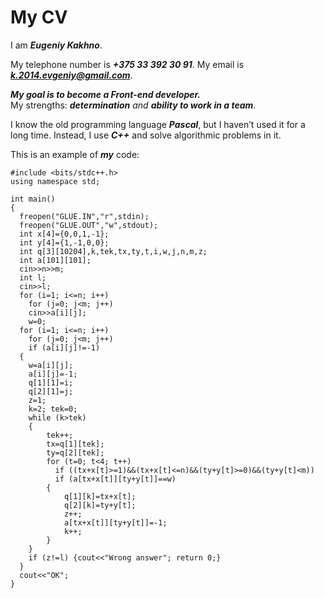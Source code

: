 # My CV

I am ***Eugeniy Kakhno***. 

My telephone number is ***+375 33 392 30 91***. My email is ***k.2014.evgeniy@gmail.com***.

***My goal is to become a Front-end developer.***  
My strengths: ***determination** and **ability to work in a team***.

I know the old programming language ***Pascal***, but I haven’t used it for a long time. Instead, I use ***C++*** and solve algorithmic problems in it.

This is an example of ***my*** code: 
```
#include <bits/stdc++.h>
using namespace std;

int main()
{
  freopen("GLUE.IN","r",stdin);
  freopen("GLUE.OUT","w",stdout);
  int x[4]={0,0,1,-1};
  int y[4]={1,-1,0,0};
  int q[3][10204],k,tek,tx,ty,t,i,w,j,n,m,z;
  int a[101][101];
  cin>>n>>m;
  int l;
  cin>>l;
  for (i=1; i<=n; i++)
    for (j=0; j<m; j++)
    cin>>a[i][j];
    w=0;
  for (i=1; i<=n; i++)
    for (j=0; j<m; j++)
    if (a[i][j]!=-1)
  {
    w=a[i][j];
    a[i][j]=-1;
    q[1][1]=i;
    q[2][1]=j;
    z=1;
    k=2; tek=0;
    while (k>tek)
    {
        tek++;
        tx=q[1][tek];
        ty=q[2][tek];
        for (t=0; t<4; t++)
          if ((tx+x[t]>=1)&&(tx+x[t]<=n)&&(ty+y[t]>=0)&&(ty+y[t]<m))
          if (a[tx+x[t]][ty+y[t]]==w)
        {
            q[1][k]=tx+x[t];
            q[2][k]=ty+y[t];
            z++;
            a[tx+x[t]][ty+y[t]]=-1;
            k++;
        }
    }
    if (z!=l) {cout<<"Wrong answer"; return 0;}
  }
  cout<<"OK";
}

``` 

